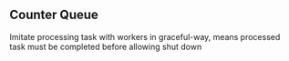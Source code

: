 ## Counter Queue
Imitate processing task with workers in graceful-way, means processed task must be completed before allowing shut down 